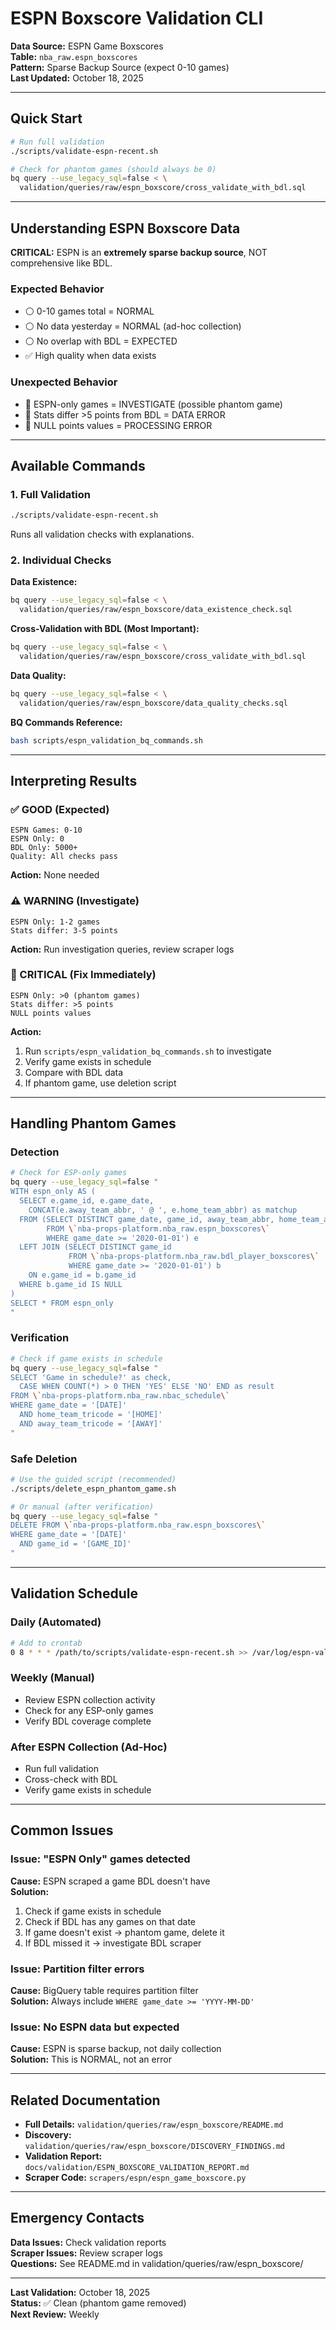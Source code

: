 # ESPN Boxscore Validation CLI

**Data Source:** ESPN Game Boxscores  
**Table:** `nba_raw.espn_boxscores`  
**Pattern:** Sparse Backup Source (expect 0-10 games)  
**Last Updated:** October 18, 2025

---

## Quick Start

```bash
# Run full validation
./scripts/validate-espn-recent.sh

# Check for phantom games (should always be 0)
bq query --use_legacy_sql=false < \
  validation/queries/raw/espn_boxscore/cross_validate_with_bdl.sql
```

---

## Understanding ESPN Boxscore Data

**CRITICAL:** ESPN is an **extremely sparse backup source**, NOT comprehensive like BDL.

### Expected Behavior
- ⚪ 0-10 games total = NORMAL
- ⚪ No data yesterday = NORMAL (ad-hoc collection)
- ⚪ No overlap with BDL = EXPECTED
- ✅ High quality when data exists

### Unexpected Behavior
- 🔴 ESPN-only games = INVESTIGATE (possible phantom game)
- 🔴 Stats differ >5 points from BDL = DATA ERROR
- 🔴 NULL points values = PROCESSING ERROR

---

## Available Commands

### 1. Full Validation
```bash
./scripts/validate-espn-recent.sh
```
Runs all validation checks with explanations.

### 2. Individual Checks

**Data Existence:**
```bash
bq query --use_legacy_sql=false < \
  validation/queries/raw/espn_boxscore/data_existence_check.sql
```

**Cross-Validation with BDL (Most Important):**
```bash
bq query --use_legacy_sql=false < \
  validation/queries/raw/espn_boxscore/cross_validate_with_bdl.sql
```

**Data Quality:**
```bash
bq query --use_legacy_sql=false < \
  validation/queries/raw/espn_boxscore/data_quality_checks.sql
```

**BQ Commands Reference:**
```bash
bash scripts/espn_validation_bq_commands.sh
```

---

## Interpreting Results

### ✅ GOOD (Expected)
```
ESPN Games: 0-10
ESPN Only: 0
BDL Only: 5000+
Quality: All checks pass
```
**Action:** None needed

### ⚠️ WARNING (Investigate)
```
ESPN Only: 1-2 games
Stats differ: 3-5 points
```
**Action:** Run investigation queries, review scraper logs

### 🔴 CRITICAL (Fix Immediately)
```
ESPN Only: >0 (phantom games)
Stats differ: >5 points
NULL points values
```
**Action:** 
1. Run `scripts/espn_validation_bq_commands.sh` to investigate
2. Verify game exists in schedule
3. Compare with BDL data
4. If phantom game, use deletion script

---

## Handling Phantom Games

### Detection
```bash
# Check for ESP-only games
bq query --use_legacy_sql=false "
WITH espn_only AS (
  SELECT e.game_id, e.game_date,
    CONCAT(e.away_team_abbr, ' @ ', e.home_team_abbr) as matchup
  FROM (SELECT DISTINCT game_date, game_id, away_team_abbr, home_team_abbr 
        FROM \`nba-props-platform.nba_raw.espn_boxscores\`
        WHERE game_date >= '2020-01-01') e
  LEFT JOIN (SELECT DISTINCT game_id 
             FROM \`nba-props-platform.nba_raw.bdl_player_boxscores\`
             WHERE game_date >= '2020-01-01') b
    ON e.game_id = b.game_id
  WHERE b.game_id IS NULL
)
SELECT * FROM espn_only
"
```

### Verification
```bash
# Check if game exists in schedule
bq query --use_legacy_sql=false "
SELECT 'Game in schedule?' as check,
  CASE WHEN COUNT(*) > 0 THEN 'YES' ELSE 'NO' END as result
FROM \`nba-props-platform.nba_raw.nbac_schedule\`
WHERE game_date = '[DATE]'
  AND home_team_tricode = '[HOME]'
  AND away_team_tricode = '[AWAY]'
"
```

### Safe Deletion
```bash
# Use the guided script (recommended)
./scripts/delete_espn_phantom_game.sh

# Or manual (after verification)
bq query --use_legacy_sql=false "
DELETE FROM \`nba-props-platform.nba_raw.espn_boxscores\`
WHERE game_date = '[DATE]'
  AND game_id = '[GAME_ID]'
"
```

---

## Validation Schedule

### Daily (Automated)
```bash
# Add to crontab
0 8 * * * /path/to/scripts/validate-espn-recent.sh >> /var/log/espn-validation.log
```

### Weekly (Manual)
- Review ESPN collection activity
- Check for any ESP-only games
- Verify BDL coverage complete

### After ESPN Collection (Ad-Hoc)
- Run full validation
- Cross-check with BDL
- Verify game exists in schedule

---

## Common Issues

### Issue: "ESPN Only" games detected
**Cause:** ESPN scraped a game BDL doesn't have  
**Solution:**
1. Check if game exists in schedule
2. Check if BDL has any games on that date
3. If game doesn't exist → phantom game, delete it
4. If BDL missed it → investigate BDL scraper

### Issue: Partition filter errors
**Cause:** BigQuery table requires partition filter  
**Solution:** Always include `WHERE game_date >= 'YYYY-MM-DD'`

### Issue: No ESPN data but expected
**Cause:** ESPN is sparse backup, not daily collection  
**Solution:** This is NORMAL, not an error

---

## Related Documentation

- **Full Details:** `validation/queries/raw/espn_boxscore/README.md`
- **Discovery:** `validation/queries/raw/espn_boxscore/DISCOVERY_FINDINGS.md`
- **Validation Report:** `docs/validation/ESPN_BOXSCORE_VALIDATION_REPORT.md`
- **Scraper Code:** `scrapers/espn/espn_game_boxscore.py`

---

## Emergency Contacts

**Data Issues:** Check validation reports  
**Scraper Issues:** Review scraper logs  
**Questions:** See README.md in validation/queries/raw/espn_boxscore/

---

**Last Validation:** October 18, 2025  
**Status:** ✅ Clean (phantom game removed)  
**Next Review:** Weekly

